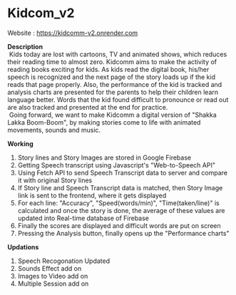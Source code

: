 # Kidcom_v2
Website : https://kidcomm-v2.onrender.com

**Description**   
&nbsp;Kids today are lost with cartoons, TV and animated shows, which reduces their reading time to almost zero. Kidcomm aims to make the activity of reading books exciting for kids. As kids read the digital book, his/her speech is recognized and the next page of the story loads up if the kid reads that page properly. Also, the performance of the kid is tracked and analysis charts are presented for the parents to help their children learn language better. Words that the kid found difficult to pronounce or read out are also tracked and presented at the end for practice.  
&nbsp;Going forward, we want to make Kidcomm a digital version of "Shakka Lakka Boom-Boom", by making stories come to life with animated movements, sounds and music.

**Working**  
1. Story lines and Story Images are stored in Google Firebase
2. Getting Speech transcript using Javascript's "Web-to-Speech API"
3. Using Fetch API to send Speech Transcript data to server and compare it with original Story lines
4. If Story line and Speech Transcript data is matched, then Story Image link is sent to the frontend, where it gets displayed
5. For each line: "Accuracy", "Speed(words/min)", "Time(taken/line)" is calculated and once the story is done, the average of these values are updated into Real-time database of Firebase
6. Finally the scores are displayed and difficult words are put on screen
7. Pressing the Analysis button, finally opens up the "Performance charts"

**Updations**
1. Speech Recogonation Updated
2. Sounds Effect add on
3. Images to Video add on
4. Multiple Session add on

